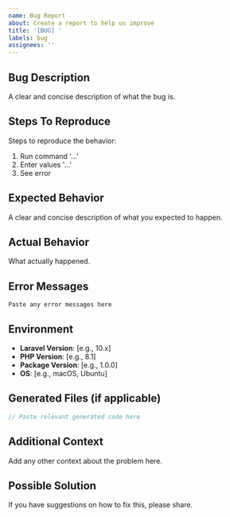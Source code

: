 ```yaml
---
name: Bug Report
about: Create a report to help us improve
title: '[BUG] '
labels: bug
assignees: ''
---
```


## Bug Description
A clear and concise description of what the bug is.

## Steps To Reproduce
Steps to reproduce the behavior:
1. Run command '...'
2. Enter values '...'
3. See error

## Expected Behavior
A clear and concise description of what you expected to happen.

## Actual Behavior
What actually happened.

## Error Messages
```
Paste any error messages here
```

## Environment
- **Laravel Version**: [e.g., 10.x]
- **PHP Version**: [e.g., 8.1]
- **Package Version**: [e.g., 1.0.0]
- **OS**: [e.g., macOS, Ubuntu]

## Generated Files (if applicable)
```php
// Paste relevant generated code here
```

## Additional Context
Add any other context about the problem here.

## Possible Solution
If you have suggestions on how to fix this, please share.
